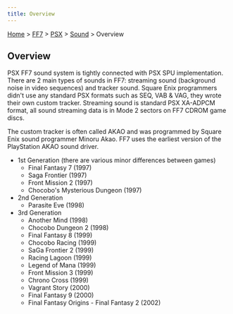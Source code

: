 ```yaml
---
title: Overview
---
```


[Home](../../../Main%20Page.md) > [FF7](../../../FF7.md) > [PSX](../../PSX.md) > [Sound](../Sound.md) > Overview

## Overview

PSX FF7 sound system is tightly connected with PSX SPU implementation.
There are 2 main types of sounds in FF7: streaming sound (background
noise in video sequences) and tracker sound. Square Enix programmers
didn't use any standard PSX formats such as SEQ, VAB & VAG, they wrote
their own custom tracker. Streaming sound is standard PSX XA-ADPCM
format, all sound streaming data is in Mode 2 sectors on FF7 CDROM game
discs.

The custom tracker is often called AKAO and was programmed by Square
Enix sound programmer Minoru Akao. FF7 uses the earliest version of the
PlayStation AKAO sound driver.

-   1st Generation (there are various minor differences between games)
    -   Final Fantasy 7 (1997)
    -   Saga Frontier (1997)
    -   Front Mission 2 (1997)
    -   Chocobo's Mysterious Dungeon (1997)
-   2nd Generation
    -   Parasite Eve (1998)
-   3rd Generation
    -   Another Mind (1998)
    -   Chocobo Dungeon 2 (1998)
    -   Final Fantasy 8 (1999)
    -   Chocobo Racing (1999)
    -   SaGa Frontier 2 (1999)
    -   Racing Lagoon (1999)
    -   Legend of Mana (1999)
    -   Front Mission 3 (1999)
    -   Chrono Cross (1999)
    -   Vagrant Story (2000)
    -   Final Fantasy 9 (2000)
    -   Final Fantasy Origins - Final Fantasy 2 (2002)
